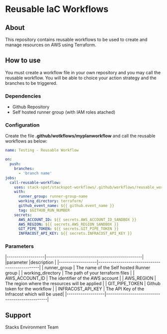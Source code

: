 # Reusable IaC Workflows

## About

This repository contains reusable workflows to be used to create and manage resources on AWS using Terraform.

## How to use

You must create a workflow file in your own repository and you may call the reusable workflow.
You will be able to choice your action strategy and the branches to be triggered.

### Dependencies

- Github Repository
- Self hosted runner group (with IAM roles atached)

### Configuration

Create the file **.github/wotkflows/myplanworkflow** and call the reusable workflows as below:

```yaml
name: Testing - Reusable Workflow

on:
  push:
    branches:
      - 'branch name'
jobs:
  call-reusable-workflow:    
    uses: stack-spot/stackspot-workflows/.github/workflows/reusable_workflow.yaml@5c5e0e05729332f624c396dd221c5fba2e685693
    with:
      runner_group: runner-group-name
      working_directory: terraform/
      github_event_name: ${{ github.event_name }}
      tag: $GITHUB_RUN_NUMBER
    secrets:
      AWS_ACCOUNT_ID: ${{ secrets.AWS_ACCOUNT_ID_SANDBOX }}
      AWS_REGION: ${{ secrets.AWS_REGION_SANDBOX }}
      GIT_PIPE_TOKEN: ${{ secrets.GIT_PIPE_TOKEN }}
      INFRACOST_API_KEY: ${{ secrets.INFRACOST_API_KEY }}

```

### Parameters


|-------------------|------------------------------------------------|
|parameter          |description                                     |
|-------------------|------------------------------------------------|
| runner_group      | The name of the Self hosted Runner group       |
| working_directory | The path of your terraform files               |
| AWS_ACCOUNT_ID    | The identifier of the AWS account              |
| AWS_REGION        | The region where the resources will be applied |
| GIT_PIPE_TOKEN    | Github token for the workflow                  |
| INFRACOST_API_KEY | The API Key of the Infracost which will be used|
|-------------------|------------------------------------------------|

## Support

Stacks Environment Team
